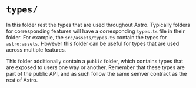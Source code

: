 # `types/`

In this folder rest the types that are used throughout Astro. Typically folders for corresponding features will have a corresponding `types.ts` file in their folder. For example, the `src/assets/types.ts` contain the types for `astro:assets`. However this folder can be useful for types that are used across multiple features.

This folder additionally contain a `public` folder, which contains types that are exposed to users one way or another. Remember that these types are part of the public API, and as such follow the same semver contract as the rest of Astro.
